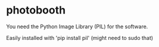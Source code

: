 photobooth
==========


You need the Python Image Library (PIL) for the software.

Easily installed with 'pip install pil' (might need to sudo that)
